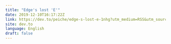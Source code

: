 ```yaml
---
title: "Edge's lost 'E'"
date: 2019-12-10T16:17:22Z
link: https://dev.to/peiche/edge-s-lost-e-1nhg?utm_medium=RSS&utm_source=news.12bit.vn
site: dev.to
language: English
draft: false
---
```

